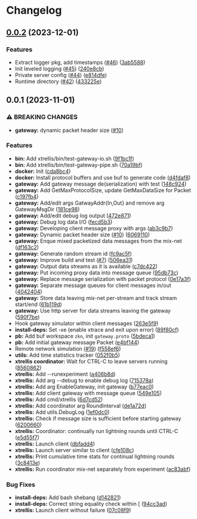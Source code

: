 # Changelog

## [0.0.2](https://github.com/31333337/bmrng/compare/v0.0.1...v0.0.2) (2023-12-01)


### Features

* Extract logger pkg, add timestamps ([#46](https://github.com/31333337/bmrng/issues/46)) ([3ab5588](https://github.com/31333337/bmrng/commit/3ab55881a4725b59d022f2414e6ac71b677c2258))
* Init leveled logging ([#45](https://github.com/31333337/bmrng/issues/45)) ([240e8cb](https://github.com/31333337/bmrng/commit/240e8cbc5113715cbdd01273d3fff162b7a1a82c))
* Private server config ([#44](https://github.com/31333337/bmrng/issues/44)) ([e814dfe](https://github.com/31333337/bmrng/commit/e814dfefd15f9eec84756e8bf3b5a98cd42ab975))
* Runtime directory ([#42](https://github.com/31333337/bmrng/issues/42)) ([433225e](https://github.com/31333337/bmrng/commit/433225eb05417f89e519798f299e6e644af7cb7c))

## 0.0.1 (2023-11-01)


### ⚠ BREAKING CHANGES

* **gateway:** dynamic packet header size ([#10](https://github.com/31333337/bmrng/issues/10))

### Features

* **bin:** Add xtrellis/bin/test-gateway-io.sh ([9f1bc1f](https://github.com/31333337/bmrng/commit/9f1bc1f7b68481e69ccb8084cd1a92433b53cc43))
* **bin:** Add xtrellis/bin/test-gateway-pipe.sh ([70a19bf](https://github.com/31333337/bmrng/commit/70a19bfe36498585f42010f70188a36ee556bf0c))
* **docker:** Init ([cda8bc4](https://github.com/31333337/bmrng/commit/cda8bc454d5077b7033ddd823d9a292a8b2e34f5))
* **docker:** Install protocol buffers and use buf to generate code ([d4fdaf8](https://github.com/31333337/bmrng/commit/d4fdaf8d6b43832a702c1c66e3018b7d7b0470f0))
* **gateway:** Add gateway message de(serialization) with test ([148c924](https://github.com/31333337/bmrng/commit/148c9248a9f87a00047d6214d884935679731678))
* **gateway:** Add GetMaxProtocolSize, update GetMaxDataSize for Packet ([c197fb4](https://github.com/31333337/bmrng/commit/c197fb4ad4681019abcd8d20f12cfeb0fc7ceb81))
* **gateway:** Add/edit args GatwayAddr{In,Out} and remove arg GatewayMsgDir ([181ce98](https://github.com/31333337/bmrng/commit/181ce980346ebbd894612e6a41bda6e1c28d9370))
* **gateway:** Add/edit debug log output ([472e871](https://github.com/31333337/bmrng/commit/472e871981a9f9e37a0049f66f338edc3d1cd196))
* **gateway:** Debug log data I/O ([fecd5b3](https://github.com/31333337/bmrng/commit/fecd5b3bebdfa3d97e465ca4547cef31d0021864))
* **gateway:** Developing client message proxy with args ([ab3c9b7](https://github.com/31333337/bmrng/commit/ab3c9b73d5e52477e16bfff6d3dbd83ba3bcbe3b))
* **gateway:** Dynamic packet header size ([#10](https://github.com/31333337/bmrng/issues/10)) ([6069110](https://github.com/31333337/bmrng/commit/60691105e9ee2e4c2193dc64244304be615b70e6))
* **gateway:** Enque mixed packetized data messages from the mix-net ([df163c2](https://github.com/31333337/bmrng/commit/df163c2f6436ec1480ece578980f033c348441f1))
* **gateway:** Generate random stream id ([fc9ac5f](https://github.com/31333337/bmrng/commit/fc9ac5fe237c5cc47cb87100ac53ce3fc2870630))
* **gateway:** Improve build and test ([#7](https://github.com/31333337/bmrng/issues/7)) ([506ea31](https://github.com/31333337/bmrng/commit/506ea31078b4b44d966cb5f168e881e97d8f3349))
* **gateway:** Output data streams as it is available ([c7dc422](https://github.com/31333337/bmrng/commit/c7dc4229f922a33b9a69f89178265b96bf6b5dff))
* **gateway:** Put incoming proxy data into message queue ([95db73c](https://github.com/31333337/bmrng/commit/95db73c4d17c712c571ef9fa6a234fd6e6e65de0))
* **gateway:** Replace message serialization with packet protocol ([0e17a3f](https://github.com/31333337/bmrng/commit/0e17a3f501701cf6f83f0800b2fae49e02df5fae))
* **gateway:** Separate message queues for client messages in/out ([4042404](https://github.com/31333337/bmrng/commit/40424042b2b20816b848dd295e715f9493461152))
* **gateway:** Store data leaving mix-net per-stream and track stream start/end ([61b119d](https://github.com/31333337/bmrng/commit/61b119d74ce7c7f9e0e2af0493a57e1f346234c3))
* **gateway:** Use http server for data streams leaving the gateway ([590f7be](https://github.com/31333337/bmrng/commit/590f7be3353044269ba01224174166a8ff215e2c))
* Hook gateway simulator within client messages ([263e5f9](https://github.com/31333337/bmrng/commit/263e5f9cab917f99ea79242eab2c70d6577f647c))
* **install-deps:** Set -xe (enable xtrace and exit upon error) ([89f80cf](https://github.com/31333337/bmrng/commit/89f80cf53e30425e3e97dc12d63b893fd675b19f))
* **pb:** Add buf workspace `zkn`, init `gateway.proto` ([5bdeca1](https://github.com/31333337/bmrng/commit/5bdeca1254601fd5f2045735e96216e2752ae836))
* **pb:** Add initial gateway message Packet ([e4bf144](https://github.com/31333337/bmrng/commit/e4bf144ee2d4deabd74a0a5c507645032cb55cd3))
* Remote network simulation ([#19](https://github.com/31333337/bmrng/issues/19)) ([f558ef6](https://github.com/31333337/bmrng/commit/f558ef67f548243ad716e9b14e5f6b62a5314586))
* **utils:** Add time statistics tracker ([052f0b5](https://github.com/31333337/bmrng/commit/052f0b58e81ebd794ddcf1b49707dbb2ff3ac8a2))
* **xtrellis coordinator:** Wait for CTRL-C to leave servers running ([8560862](https://github.com/31333337/bmrng/commit/8560862755c6201b7b0bbdcc253caac973277bbe))
* **xtrellis:** Add --runexperiment ([a406b8d](https://github.com/31333337/bmrng/commit/a406b8d2a8b7234c31edf1847def37a52e04d8da))
* **xtrellis:** Add arg --debug to enable debug log ([715378a](https://github.com/31333337/bmrng/commit/715378aede2bbe7114c09170a318c055c2539060))
* **xtrellis:** Add arg EnableGateway, init gateway ([b77eac0](https://github.com/31333337/bmrng/commit/b77eac045d21157cab03b3cbcb6248aa819ee5eb))
* **xtrellis:** Add client gateway with message queue ([549e105](https://github.com/31333337/bmrng/commit/549e105a52638641c98fa26d7892e2e109b5582d))
* **xtrellis:** Add cmd/xtrellis ([6d7cd52](https://github.com/31333337/bmrng/commit/6d7cd524eafb3c116ba929594564ae817fcf11b5))
* **xtrellis:** Add coordinator arg RoundInterval ([de1a72d](https://github.com/31333337/bmrng/commit/de1a72db91f0f545f47651cf4e9c1c01c0c1a895))
* **xtrellis:** Add utils.DebugLog ([1ef0dc0](https://github.com/31333337/bmrng/commit/1ef0dc01e49bb3fd256cfd02b015f4ae74bf9aee))
* **xtrellis:** Check if message size is sufficient before starting gateway ([6200660](https://github.com/31333337/bmrng/commit/6200660e653a5b3de48ba6e4ce27f9d565d684ae))
* **xtrellis:** Coordinator: continually run lightning rounds until CTRL-C ([e5d55f7](https://github.com/31333337/bmrng/commit/e5d55f75cda0b29261d6984f6c0bff3457b37835))
* **xtrellis:** Launch client ([dbfadd4](https://github.com/31333337/bmrng/commit/dbfadd401abbc8acd890601d9bfe7cb3b8d7e180))
* **xtrellis:** Launch server similar to client ([cfe108c](https://github.com/31333337/bmrng/commit/cfe108c2ccd2e7d8252aec8bbce972d1aa7e017d))
* **xtrellis:** Print cumulative time stats for continual lightning rounds ([3c8413e](https://github.com/31333337/bmrng/commit/3c8413e5fa57609bb828599d0ad19e957aedbf7c))
* **xtrellis:** Run coordinator mix-net separately from experiment ([ac83abf](https://github.com/31333337/bmrng/commit/ac83abf1022f1497fd42141830fd04647f04f64e))


### Bug Fixes

* **install-deps:** Add bash shebang ([d142821](https://github.com/31333337/bmrng/commit/d1428218c2a667243a4521a14b5e487c4d457a50))
* **install-deps:** Correct string equality check within [ ([94cc3ad](https://github.com/31333337/bmrng/commit/94cc3ad4b675b29acb7ccb054ea9ab70eebcb40f))
* **xtrellis:** Launch client without failure ([07c08f9](https://github.com/31333337/bmrng/commit/07c08f9161c5b12c18c9644511331ebed1c582ac))
